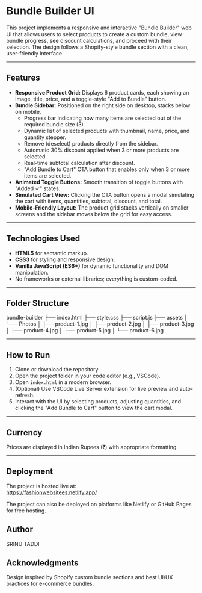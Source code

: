 # Bundle Builder UI

This project implements a responsive and interactive "Bundle Builder" web UI that allows users to select products to create a custom bundle, view bundle progress, see discount calculations, and proceed with their selection. The design follows a Shopify-style bundle section with a clean, user-friendly interface.

---

## Features

- **Responsive Product Grid:** Displays 6 product cards, each showing an image, title, price, and a toggle-style "Add to Bundle" button.
- **Bundle Sidebar:** Positioned on the right side on desktop, stacks below on mobile.
  - Progress bar indicating how many items are selected out of the required bundle size (3).
  - Dynamic list of selected products with thumbnail, name, price, and quantity stepper.
  - Remove (deselect) products directly from the sidebar.
  - Automatic 30% discount applied when 3 or more products are selected.
  - Real-time subtotal calculation after discount.
  - "Add Bundle to Cart" CTA button that enables only when 3 or more items are selected.
- **Animated Toggle Buttons:** Smooth transition of toggle buttons with "Added ✓" states.
- **Simulated Cart View:** Clicking the CTA button opens a modal simulating the cart with items, quantities, subtotal, discount, and total.
- **Mobile-Friendly Layout:** The product grid stacks vertically on smaller screens and the sidebar moves below the grid for easy access.

---

## Technologies Used

- **HTML5** for semantic markup.
- **CSS3** for styling and responsive design.
- **Vanilla JavaScript (ES6+)** for dynamic functionality and DOM manipulation.
- No frameworks or external libraries; everything is custom-coded.

---

## Folder Structure

bundle-builder
├── index.html
├── style.css
├── script.js
├── assets
│   └── Photos
│       ├── product-1.jpg
│       ├── product-2.jpg
│       ├── product-3.jpg
│       ├── product-4.jpg
│       ├── product-5.jpg
│       └── product-6.jpg



---

## How to Run

1. Clone or download the repository.
2. Open the project folder in your code editor (e.g., VSCode).
3. Open `index.html` in a modern browser.
4. (Optional) Use VSCode Live Server extension for live preview and auto-refresh.
5. Interact with the UI by selecting products, adjusting quantities, and clicking the "Add Bundle to Cart" button to view the cart modal.

---

## Currency

Prices are displayed in Indian Rupees (₹) with appropriate formatting.

---

## Deployment

The project is hosted live at:  
https://fashionwebsitees.netlify.app/

The project can also be deployed on platforms like Netlify or GitHub Pages for free hosting.


## Author

SRINU TADDI


## Acknowledgments

Design inspired by Shopify custom bundle sections and best UI/UX practices for e-commerce bundles.

